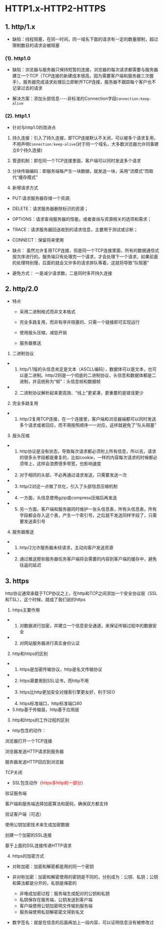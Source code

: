 # HTTP1.x-HTTP2-HTTPS

## 1. http/1.x

* 缺陷：线程阻塞，在同一时间，同一域名下面的请求有一定的数量限制，超过限制数目的请求会被阻塞

### (1). http1.0

* 缺陷：浏览器与服务器只保持短暂的连接，浏览器的每次请求都需要与服务器建立一个TCP（TCP连接的新建成本很高，因为需要客户端和服务器三次握手），服务器完成请求处理后立即断开TCP连接，服务器不跟踪每个客户也不记录过去的请求

* 解决方案：添加头部信息----非标准的Connection字段`Connection:keep-alive`

### (2). http1.1

* 针对与http1.0的改进点

1. 持久连接：引入了持久连接，即TCP连接默认不关闭，可以被多个请求复用，不用声明`Connection:keep-alive`(对于同一个域名，大多数浏览器允许同事建立6个持久连接)

2. 管道机制：即在同一个TCP连接里面，客户端可以同时发送多个请求

3. 分块传输编码：即服务端每产生一块数据，就发送一块，采用“流模式”而取代“缓存模式”

4. 新增请求方式

* PUT:请求服务器存储一个资源;
* DELETE：请求服务器删除标识的资源；
* OPTIONS：请求查询服务器的性能，或者查询与资源相关的选项和需求；
* TRACE：请求服务器回送收到的请求信息，主要用于测试或诊断；
* CONNECT：保留将来使用

* 缺点： 虽然允许复用TCP连接，但是同一个TCP连接里面，所有的数据通信式按次序进行的。服务端只有处理完一个请求，才会处理下一个请求，如果前面的处理特别慢，后面的就会又许多的请求排队等着，这就将导致“队阻塞”

* 避免方式： 一是减少请求数，二是同时多开持久连接

## 2. http/2.0

* 特点

  * 采用二进制格式而非文本格式

  * 完全多路复用，而非有序并阻塞的、只需一个链接即可实现运行

  * 使用报头压缩，减低开销

  * 服务器推送

1. 二进制协议

* 1. http/1.1版的头信息肯定是文本（ASCLL编码），数据体可以是文本，也可以是二进制。http/2则是一个彻底的二进制协议，头信息和数据体都是二进制，并且统称为“帧”：头信息帧和数据帧

* 2. 二进制协议解析起来更高效、“线上”更紧凑，更重要的是错误更少

2. 完全多路复用

* 1. http/2复用TCP连接，在一个连接里，客户端和浏览器端都可以同时发送多个请求或者回应，而不用按照顺序一一对应，这样就避免了“队头阻塞”

3. 报头压缩

* 1. http协议是没有状态，导致每次请求都必须附上所有信息，所以去，请求的很多头字段都是重复的，比如cookie，一样的内容每次请求的时候都必须带上，这样会浪费很多带宽，也影响速度
* 2. 对于相同的头部，不必再通过请求发送，只需要发送一次
* 3. http/2对这一点做了优化，引入了头部信息压缩机制
* 4. 一方面，头信息使用gzip或compress压缩后再发送
* 5. 另一方面，客户端和服务器同时维护一张头信息表，所有头信息表，所有字段都会存入这个表，产生一个索引号，之后就不发送同样字段了，只需要发送索引号

4. 服务器推送

* 1. http/2允许服务器未经请求，主动向客户发送资源
* 2. 通过推送那些服务器任务客户端将会需要的内容到客户端的缓存中，避免往返的延迟

## 3. https

http协议通常承载于TCP协议之上，在http和TCP之间添加一个安全协议层（SSL和TSL），这个时候，就成了我们说的https

1. https主要作用

  * 1. 对数据进行加密，并建立一个信息安全通道，来保证传输过程中的数据安全
  * 2. 对网站服务器进行真实身份认证

2. http和https的区别

  * 1. https是加密传输协议，http是名文传输协议
  * 2. https需要用到SSL证书，而http不用
  * 3. https比http更加安全对搜索引擎更友好，利于SEO
  * 4. https标准端口，http标准端口80
  * 5.http基于传输层，http基于应用层

3. http和https的工作过程的区别

  * http包含的动作：

  浏览器打开一个TCP连接

  浏览器发送HTTP请求到服务器

  服务器发送HTTP回应到浏览器

  TCP关闭

  * SSL包含动作（<font color=red>https多http的一部分</font>）

  验证服务端

  客户端和服务端选择加密算法和密码，确保双方都支持

  验证客户端（可选）

  使用公钥加密技术来生成加密数据

  创建一个加密的SSL连接

  基于上面的SSL连接传递HTTP请求

4. https的加密方式

  * 对称加密：加密和解密都是用的同一个密钥
  * 非对称加密：加密和解密使用的密钥是不同的，分别成为：公钥、私钥；公钥和算法都是分开的，私钥是保密的
    * 非堆成加密过程：服务端生成配对的公钥和私钥
    * 私钥保存在服务端，公钥发送到客户端
    * 客户端使用公钥加密明文传输到服务端
    * 服务端使用私钥解密密文得到名文

  * 数字签名：就是在信息的后面再加上一段内容，可以证明信息没有被修改过




